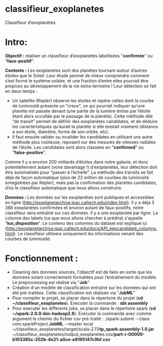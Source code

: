 # classifieur_exoplanetes
Classifieur d’exoplanètes

# Intro:


**Objectif :** réaliser un classifieur d’exoplanètes labellisées "**confirmée**" ou "**faux-positif**". 

**Contexte :** Les exoplanètes sont des planètes tournant autour d’autres étoiles que le Soleil. Leur étude permet de mieux comprendre comment s’est formé le système solaire, et une fraction d’entre elles pourrait être propices au développement de la vie extra-terrestre ! Leur détection se fait en deux temps :
- Un satellite (Kepler) observe les étoiles et repère celles dont la courbe de luminosité présente un "creux", ce qui pourrait indiquer qu’une planète est passée devant (une partie de la lumière émise par l’étoile étant alors occultée par le passage de la planète).  Cette méthode dite “de transit” permet de définir des exoplanètes candidates, et de déduire les caractéristiques qu’aurait la planète si elle existait vraiment (distance à son étoile, diamètre, forme de son orbite, etc).
- Il faut ensuite valider ou invalider les candidates en utilisant une autre méthode plus coûteuse, reposant sur des mesures de vitesses radiales de l’étoile. Les candidates sont alors classées en "**confirmed**" ou "**false-positive**".

Comme il y a environ 200 milliards d’étoiles dans notre galaxie, et donc potentiellement autant (voire davantage !) d’exoplanètes, leur détection doit être automatisée pour “passer à l’échelle”. La méthode des transits se fait déjà de façon automatique (plus de 22 million de courbes de luminosité enregistrées par Kepler), mais pas la confirmation des planètes candidates, d’où le classifieur automatique que nous allons construire.

**Données :** Les données sur les exoplanètes sont publiques et accessibles en ligne (http://exoplanetarchive.ipac.caltech.edu/index.html). Il y a déjà 3 388 exoplanètes confirmées et environ autant de faux-positifs, notre classifieur sera entraîné sur ces données. Il y a une exoplanète par ligne. La colonne des labels (ce que nous allons chercher à prédire) s'appelle "**koi_disposition**". Le contenu des colonnes du dataset est expliqué ici (http://exoplanetarchive.ipac.caltech.edu/docs/API_kepcandidate_columns.html). Le classifieur utilisera uniquement les informations venant des courbes de luminosité.

# Fonctionnement :
- Cleaning des données sources, l'objectif est de faire en sorte que les données soient correctement formatées pour l’entraînement du modèle. Le preprocessing est réalisé via "**Job**"
- Création d'un modèle de classification entraîné sur les données qui ont été pré-traitées. Cette classification est réalisée via "**JobML**"
- Pour compiler le projet, se placer dans le répertoire du projet (**cd ~/classifieur_exoplanetes**).
Executer la commande : **sbt assembly**
- Pour executer les différents jobs, se placer dans le répertoire spark (**cd ~/spark-2.0.0-bin-hadoop2.6**). 
Exécuter la commande avec comme argument le chemin du fichier csv pré-traité : 
                        ./spark-submit
                        --class com.sparkProject.**JobML**
                        --master local ~/classifieur_exoplanetes/target/scala-2.11/**tp_spark-assembly-1.0.jar**
                        ~/classifieur_exoplanetes/output_exoplanetes.csv/**part-r-00000-b103385c-202b-4e21-a0ce-e8195147c9bf.csv**


